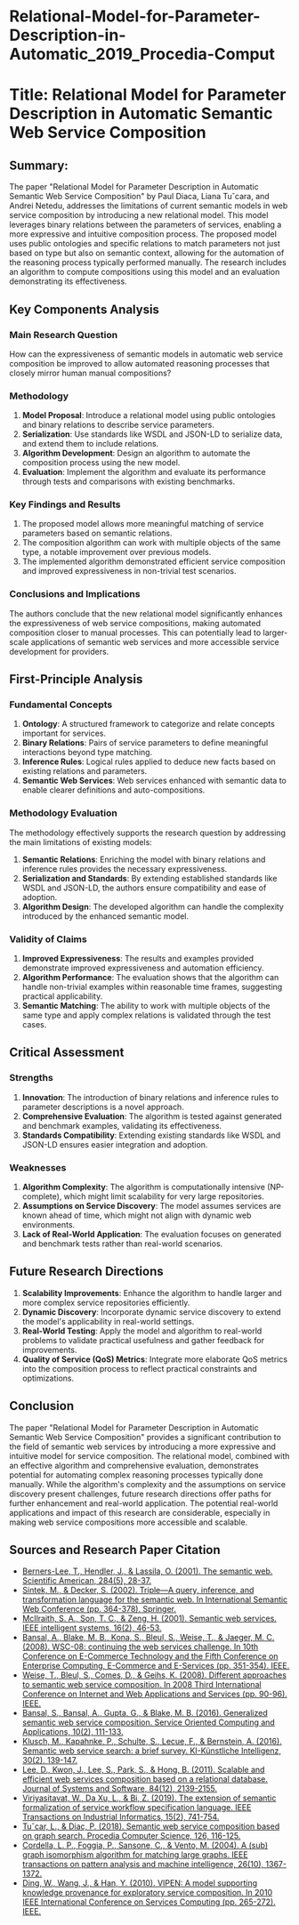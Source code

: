# Relational-Model-for-Parameter-Description-in-Automatic_2019_Procedia-Comput

# Title: Relational Model for Parameter Description in Automatic Semantic Web Service Composition

## Summary:
The paper "Relational Model for Parameter Description in Automatic Semantic Web Service Composition" by Paul Diaca, Liana Tu˘cara, and Andrei Netedu, addresses the limitations of current semantic models in web service composition by introducing a new relational model. This model leverages binary relations between the parameters of services, enabling a more expressive and intuitive composition process. The proposed model uses public ontologies and specific relations to match parameters not just based on type but also on semantic context, allowing for the automation of the reasoning process typically performed manually. The research includes an algorithm to compute compositions using this model and an evaluation demonstrating its effectiveness.

## Key Components Analysis

### Main Research Question
How can the expressiveness of semantic models in automatic web service composition be improved to allow automated reasoning processes that closely mirror human manual compositions?

### Methodology

1. **Model Proposal**: Introduce a relational model using public ontologies and binary relations to describe service parameters.
2. **Serialization**: Use standards like WSDL and JSON-LD to serialize data, and extend them to include relations.
3. **Algorithm Development**: Design an algorithm to automate the composition process using the new model.
4. **Evaluation**: Implement the algorithm and evaluate its performance through tests and comparisons with existing benchmarks.

### Key Findings and Results

1. The proposed model allows more meaningful matching of service parameters based on semantic relations.
2. The composition algorithm can work with multiple objects of the same type, a notable improvement over previous models.
3. The implemented algorithm demonstrated efficient service composition and improved expressiveness in non-trivial test scenarios.

### Conclusions and Implications

The authors conclude that the new relational model significantly enhances the expressiveness of web service compositions, making automated composition closer to manual processes. This can potentially lead to larger-scale applications of semantic web services and more accessible service development for providers.

## First-Principle Analysis

### Fundamental Concepts

1. **Ontology**: A structured framework to categorize and relate concepts important for services.
2. **Binary Relations**: Pairs of service parameters to define meaningful interactions beyond type matching.
3. **Inference Rules**: Logical rules applied to deduce new facts based on existing relations and parameters.
4. **Semantic Web Services**: Web services enhanced with semantic data to enable clearer definitions and auto-compositions.

### Methodology Evaluation

The methodology effectively supports the research question by addressing the main limitations of existing models:

1. **Semantic Relations**: Enriching the model with binary relations and inference rules provides the necessary expressiveness.
2. **Serialization and Standards**: By extending established standards like WSDL and JSON-LD, the authors ensure compatibility and ease of adoption.
3. **Algorithm Design**: The developed algorithm can handle the complexity introduced by the enhanced semantic model.

### Validity of Claims

1. **Improved Expressiveness**: The results and examples provided demonstrate improved expressiveness and automation efficiency.
2. **Algorithm Performance**: The evaluation shows that the algorithm can handle non-trivial examples within reasonable time frames, suggesting practical applicability.
3. **Semantic Matching**: The ability to work with multiple objects of the same type and apply complex relations is validated through the test cases.

## Critical Assessment

### Strengths

1. **Innovation**: The introduction of binary relations and inference rules to parameter descriptions is a novel approach.
2. **Comprehensive Evaluation**: The algorithm is tested against generated and benchmark examples, validating its effectiveness.
3. **Standards Compatibility**: Extending existing standards like WSDL and JSON-LD ensures easier integration and adoption.

### Weaknesses

1. **Algorithm Complexity**: The algorithm is computationally intensive (NP-complete), which might limit scalability for very large repositories.
2. **Assumptions on Service Discovery**: The model assumes services are known ahead of time, which might not align with dynamic web environments.
3. **Lack of Real-World Application**: The evaluation focuses on generated and benchmark tests rather than real-world scenarios.

## Future Research Directions

1. **Scalability Improvements**: Enhance the algorithm to handle larger and more complex service repositories efficiently.
2. **Dynamic Discovery**: Incorporate dynamic service discovery to extend the model's applicability in real-world settings.
3. **Real-World Testing**: Apply the model and algorithm to real-world problems to validate practical usefulness and gather feedback for improvements.
4. **Quality of Service (QoS) Metrics**: Integrate more elaborate QoS metrics into the composition process to reflect practical constraints and optimizations.

## Conclusion

The paper "Relational Model for Parameter Description in Automatic Semantic Web Service Composition" provides a significant contribution to the field of semantic web services by introducing a more expressive and intuitive model for service composition. The relational model, combined with an effective algorithm and comprehensive evaluation, demonstrates potential for automating complex reasoning processes typically done manually. While the algorithm's complexity and the assumptions on service discovery present challenges, future research directions offer paths for further enhancement and real-world application. The potential real-world applications and impact of this research are considerable, especially in making web service compositions more accessible and scalable.

## Sources and Research Paper Citation
- [Berners-Lee, T., Hendler, J., & Lassila, O. (2001). The semantic web. Scientific American, 284(5), 28-37.](http://doi.org/10.1038/scientificamerican0501-28)
- [Sintek, M., & Decker, S. (2002). Triple—A query, inference, and transformation language for the semantic web. In International Semantic Web Conference (pp. 364-378). Springer.](http://doi.org/10.1007/3-540-48005-6_32)
- [McIlraith, S. A., Son, T. C., & Zeng, H. (2001). Semantic web services. IEEE intelligent systems, 16(2), 46-53.](http://doi.org/10.1109/5254.920599)
- [Bansal, A., Blake, M. B., Kona, S., Bleul, S., Weise, T., & Jaeger, M. C. (2008). WSC-08: continuing the web services challenge. In 10th Conference on E-Commerce Technology and the Fifth Conference on Enterprise Computing, E-Commerce and E-Services (pp. 351-354). IEEE.](http://doi.org/10.1109/CEC-EEE.2008.34)
- [Weise, T., Bleul, S., Comes, D., & Geihs, K. (2008). Different approaches to semantic web service composition. In 2008 Third International Conference on Internet and Web Applications and Services (pp. 90-96). IEEE.](http://doi.org/10.1109/ICIW.2008.22)
- [Bansal, S., Bansal, A., Gupta, G., & Blake, M. B. (2016). Generalized semantic web service composition. Service Oriented Computing and Applications, 10(2), 111-133.](http://doi.org/10.1007/s11761-015-0187-7)
- [Klusch, M., Kapahnke, P., Schulte, S., Lecue, F., & Bernstein, A. (2016). Semantic web service search: a brief survey. KI-Künstliche Intelligenz, 30(2), 139-147.](http://doi.org/10.1007/s13218-015-0391-9)
- [Lee, D., Kwon, J., Lee, S., Park, S., & Hong, B. (2011). Scalable and efficient web services composition based on a relational database. Journal of Systems and Software, 84(12), 2139-2155.](http://doi.org/10.1016/j.jss.2011.07.013)
- [Viriyasitavat, W., Da Xu, L., & Bi, Z. (2019). The extension of semantic formalization of service workflow specification language. IEEE Transactions on Industrial Informatics, 15(2), 741-754.](http://doi.org/10.1109/TII.2018.2847284)
- [Tu˘car, L., & Diac, P. (2018). Semantic web service composition based on graph search. Procedia Computer Science, 126, 116-125.](http://doi.org/10.1016/j.procs.2018.07.190)
- [Cordella, L. P., Foggia, P., Sansone, C., & Vento, M. (2004). A (sub) graph isomorphism algorithm for matching large graphs. IEEE transactions on pattern analysis and machine intelligence, 26(10), 1367-1372.](http://doi.org/10.1109/TPAMI.2004.75)
- [Ding, W., Wang, J., & Han, Y. (2010). VIPEN: A model supporting knowledge provenance for exploratory service composition. In 2010 IEEE International Conference on Services Computing (pp. 265-272). IEEE.](http://doi.org/10.1109/SCC.2010.41)